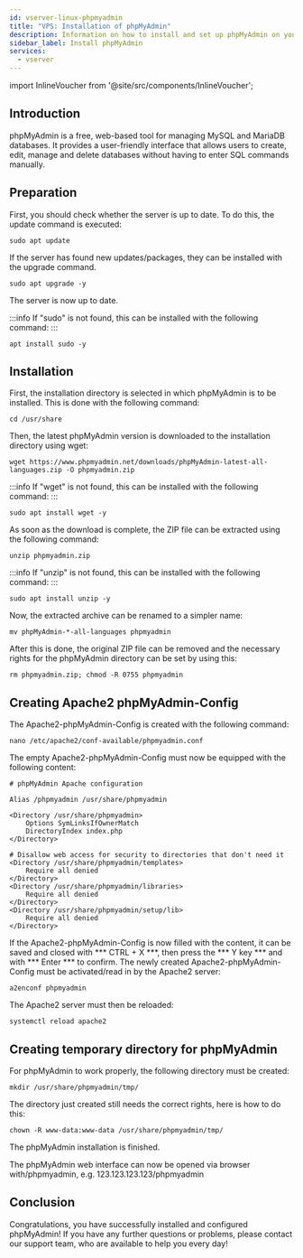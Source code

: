 ```yaml
---
id: vserver-linux-phpmyadmin
title: "VPS: Installation of phpMyAdmin"
description: Information on how to install and set up phpMyAdmin on your Linux VPS from ZAP-Hosting - ZAP-Hosting.com documentation
sidebar_label: Install phpMyAdmin
services:
  - vserver
---
```


import InlineVoucher from '@site/src/components/InlineVoucher';

## Introduction

phpMyAdmin is a free, web-based tool for managing MySQL and MariaDB databases. It provides a user-friendly interface that allows users to create, edit, manage and delete databases without having to enter SQL commands manually. 

<InlineVoucher />

## Preparation

First, you should check whether the server is up to date. To do this, the update command is executed: 

```
sudo apt update
```

If the server has found new updates/packages, they can be installed with the upgrade command. 

```
sudo apt upgrade -y
```

The server is now up to date. 

:::info
If "sudo" is not found, this can be installed with the following command: 
:::

```
apt install sudo -y
```

## Installation

First, the installation directory is selected in which phpMyAdmin is to be installed. This is done with the following command: 

```
cd /usr/share
```

Then, the latest phpMyAdmin version is downloaded to the installation directory using wget:

```
wget https://www.phpmyadmin.net/downloads/phpMyAdmin-latest-all-languages.zip -O phpmyadmin.zip
```

:::info
If "wget" is not found, this can be installed with the following command: 
:::

```
sudo apt install wget -y
```

As soon as the download is complete, the ZIP file can be extracted using the following command: 

```
unzip phpmyadmin.zip
```

:::info
If "unzip" is not found, this can be installed with the following command: 
:::

```
sudo apt install unzip -y
```

Now, the extracted archive can be renamed to a simpler name: 

```
mv phpMyAdmin-*-all-languages phpmyadmin
```

After this is done, the original ZIP file can be removed and the necessary rights for the phpMyAdmin directory can be set by using this: 

```
rm phpmyadmin.zip; chmod -R 0755 phpmyadmin
```

## Creating Apache2 phpMyAdmin-Config

The Apache2-phpMyAdmin-Config is created with the following command:

```
nano /etc/apache2/conf-available/phpmyadmin.conf
```
The empty Apache2-phpMyAdmin-Config must now be equipped with the following content: 

```
# phpMyAdmin Apache configuration

Alias /phpmyadmin /usr/share/phpmyadmin

<Directory /usr/share/phpmyadmin>
    Options SymLinksIfOwnerMatch
    DirectoryIndex index.php
</Directory>

# Disallow web access for security to directories that don't need it
<Directory /usr/share/phpmyadmin/templates>
    Require all denied
</Directory>
<Directory /usr/share/phpmyadmin/libraries>
    Require all denied
</Directory>
<Directory /usr/share/phpmyadmin/setup/lib>
    Require all denied
</Directory>
```

If the Apache2-phpMyAdmin-Config is now filled with the content, it can be saved and closed with *** CTRL + X ***, then press the *** Y key *** and with *** Enter *** to confirm. The newly created Apache2-phpMyAdmin-Config must be activated/read in by the Apache2 server:

```
a2enconf phpmyadmin
```

The Apache2 server must then be reloaded: 

```
systemctl reload apache2
```

## Creating temporary directory for phpMyAdmin

For phpMyAdmin to work properly, the following directory must be created:

```
mkdir /usr/share/phpmyadmin/tmp/
```

The directory just created still needs the correct rights, here is how to do this:

```
chown -R www-data:www-data /usr/share/phpmyadmin/tmp/
```

The phpMyAdmin installation is finished. 

The phpMyAdmin web interface can now be opened via browser with/phpmyadmin, e.g. 123.123.123.123/phpmyadmin



## Conclusion

Congratulations, you have successfully installed and configured phpMyAdmin! If you have any further questions or problems, please contact our support team, who are available to help you every day! 